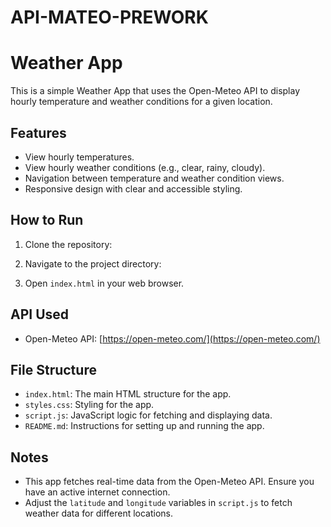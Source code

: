 # API-MATEO-PREWORK

# Weather App

This is a simple Weather App that uses the Open-Meteo API to display hourly temperature and weather conditions for a given location.

## Features

- View hourly temperatures.
- View hourly weather conditions (e.g., clear, rainy, cloudy).
- Navigation between temperature and weather condition views.
- Responsive design with clear and accessible styling.

## How to Run

1. Clone the repository:

2. Navigate to the project directory:

3. Open `index.html` in your web browser.

## API Used

- Open-Meteo API: [https://open-meteo.com/](https://open-meteo.com/)

## File Structure

- `index.html`: The main HTML structure for the app.
- `styles.css`: Styling for the app.
- `script.js`: JavaScript logic for fetching and displaying data.
- `README.md`: Instructions for setting up and running the app.

## Notes

- This app fetches real-time data from the Open-Meteo API. Ensure you have an active internet connection.
- Adjust the `latitude` and `longitude` variables in `script.js` to fetch weather data for different locations.